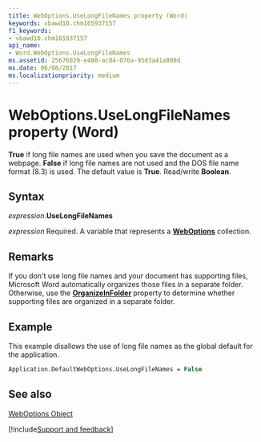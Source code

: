 ```yaml
---
title: WebOptions.UseLongFileNames property (Word)
keywords: vbawd10.chm165937157
f1_keywords:
- vbawd10.chm165937157
api_name:
- Word.WebOptions.UseLongFileNames
ms.assetid: 25676029-e480-ac84-076a-95d3a41a800d
ms.date: 06/08/2017
ms.localizationpriority: medium
---
```



# WebOptions.UseLongFileNames property (Word)

 **True** if long file names are used when you save the document as a webpage. **False** if long file names are not used and the DOS file name format (8.3) is used. The default value is **True**. Read/write **Boolean**.


## Syntax

_expression_.**UseLongFileNames**

_expression_ Required. A variable that represents a **[WebOptions](Word.WebOptions.md)** collection.


## Remarks

If you don't use long file names and your document has supporting files, Microsoft Word automatically organizes those files in a separate folder. Otherwise, use the **[OrganizeInFolder](Word.WebOptions.OrganizeInFolder.md)** property to determine whether supporting files are organized in a separate folder.


## Example

This example disallows the use of long file names as the global default for the application.


```vb
Application.DefaultWebOptions.UseLongFileNames = False
```


## See also


[WebOptions Object](Word.WebOptions.md)

[!include[Support and feedback](~/includes/feedback-boilerplate.md)]